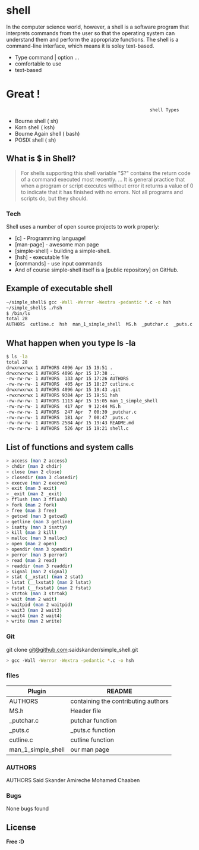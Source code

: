# shell

In the computer science world, however, a shell is a software program that interprets commands from the user so that the operating system can understand them and perform the appropriate functions. The shell is a command-line interface, which means it is soley text-based.

  - Type command | option ...
  - comfortable to use
  - text-based

# Great !

                                                          shell Types
  - Bourne shell ( sh)
  - Korn shell ( ksh)
  - Bourne Again shell ( bash)
  - POSIX shell ( sh)

## What is $ in Shell?

> For shells supporting this shell variable "$?" contains the return code of a command executed most recently. ... It is general practice that when a program or script executes without error it returns a value of 0 to indicate that it has finished with no errors. Not all programs and scripts do, but they should.

### Tech

Shell uses a number of open source projects to work properly:

* [c] - Programming language!
* [man-page] - awesome man page
* [simple-shell] - building a simple-shell.
* [hsh] - executable file
* [commands] - use input commands
* And of course simple-shell itself is a [public repository] on GitHub.

##  Example of executable shell
```sh
~/simple_shell$ gcc -Wall -Werror -Wextra -pedantic *.c -o hsh
~/simple_shell$ ./hsh
$ /bin/ls
total 28
AUTHORS  cutline.c  hsh  man_1_simple_shell  MS.h  _putchar.c  _puts.c  README.md  shell.c
```
## What happen when you type ls -la
```sh
$ ls -la
total 28
drwxrwxrwx 1 AUTHORS 4096 Apr 15 19:51 .
drwxrwxrwx 1 AUTHORS 4096 Apr 15 17:38 ..
-rw-rw-rw- 1 AUTHORS  133 Apr 15 17:26 AUTHORS
-rw-rw-rw- 1 AUTHORS  405 Apr 15 18:27 cutline.c
drwxrwxrwx 1 AUTHORS 4096 Apr 15 19:43 .git
-rwxrwxrwx 1 AUTHORS 9384 Apr 15 19:51 hsh
-rw-rw-rw- 1 AUTHORS 1113 Apr 15 15:05 man_1_simple_shell
-rw-rw-rw- 1 AUTHORS  417 Apr  9 12:44 MS.h
-rw-rw-rw- 1 AUTHORS  247 Apr  7 00:39 _putchar.c
-rw-rw-rw- 1 AUTHORS  181 Apr  7 00:47 _puts.c
-rw-rw-rw- 1 AUTHORS 2584 Apr 15 19:43 README.md
-rw-rw-rw- 1 AUTHORS  526 Apr 15 19:21 shell.c
```

## List of functions and system calls
```sh
> access (man 2 access)
> chdir (man 2 chdir)
> close (man 2 close)
> closedir (man 3 closedir)
> execve (man 2 execve)
> exit (man 3 exit)
> _exit (man 2 _exit)
> fflush (man 3 fflush)
> fork (man 2 fork)
> free (man 3 free)
> getcwd (man 3 getcwd)
> getline (man 3 getline)
> isatty (man 3 isatty)
> kill (man 2 kill)
> malloc (man 3 malloc)
> open (man 2 open)
> opendir (man 3 opendir)
> perror (man 3 perror)
> read (man 2 read)
> readdir (man 3 readdir)
> signal (man 2 signal)
> stat (__xstat) (man 2 stat)
> lstat (__lxstat) (man 2 lstat)
> fstat (__fxstat) (man 2 fstat)
> strtok (man 3 strtok)
> wait (man 2 wait)
> waitpid (man 2 waitpid)
> wait3 (man 2 wait3)
> wait4 (man 2 wait4)
> write (man 2 write)
```

### Git

git clone git@github.com:saidskander/simple_shell.git

```sh
> gcc -Wall -Werror -Wextra -pedantic *.c -o hsh
```

### files


| Plugin | README |
| ------ | ------ |
| AUTHORS | containing the contributing authors |
| MS.h | Header file |
| _putchar.c | putchar function |
| _puts.c | _puts.c function |
| cutline.c | cutline function |
| man_1_simple_shell | our man page |



### AUTHORS
AUTHORS
Said Skander Amireche
Mohamed Chaaben

### Bugs
None bugs found

License
----
**Free :D**

